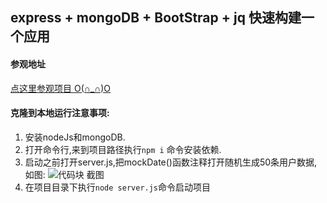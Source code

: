 ## express + mongoDB + BootStrap + jq 快速构建一个应用

#### 参观地址 
[点这里参观项目 O(∩_∩)O](http://49.234.25.71:8000)

#### 克隆到本地运行注意事项:
1. 安装nodeJs和mongoDB.
2. 打开命令行,来到项目路径执行`npm i` 命令安装依赖.
3. 启动之前打开server.js,把mockDate()函数注释打开随机生成50条用户数据,如图:
![代码块 截图](http://chuantu.xyz/t6/702/1562985803x1033347913.png)
4. 在项目目录下执行`node server.js`命令启动项目


